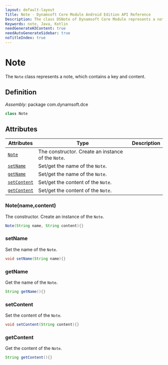 ```yaml
---
layout: default-layout
Title: Note - Dynamsoft Core Module Android Edition API Reference
Description: The class DSNote of Dynamsoft Core Module represents a note, which contains a key and content.
Keywords: note, Java, Kotlin
needGenerateH3Content: true
needAutoGenerateSidebar: true
noTitleIndex: true
---
```


# Note

The `Note` class represents a note, which contains a key and content.

## Definition

*Assembly:* package com.dynamsoft.dce

```java
class Note
```

## Attributes

| Attributes | Type | Description |
| ---------- | ---- | ----------- |
| [`Note`](#notenamecontent) | The constructor. Create an instance of the `Note`. |
| [`setName`](#setname) | Set/get the name of the `Note`. |
| [`getName`](#getname) | Set/get the name of the `Note`. |
| [`setContent`](#setcontent) | Set/get the content of the `Note`. |
| [`getContent`](#getcontent) | Set/get the content of the `Note`. |

### Note(name,content)

The constructor. Create an instance of the `Note`.

```java
Note(String name, String content){}
```

### setName

Set the name of the `Note`.

```java
void setName(String name){}
```

### getName

Get the name of the `Note`.

```java
String getName(){}
```

### setContent

Set the content of the `Note`.

```java
void setContent(String content){}
```

### getContent

Get the content of the `Note`.

```java
String getContent(){}
```
